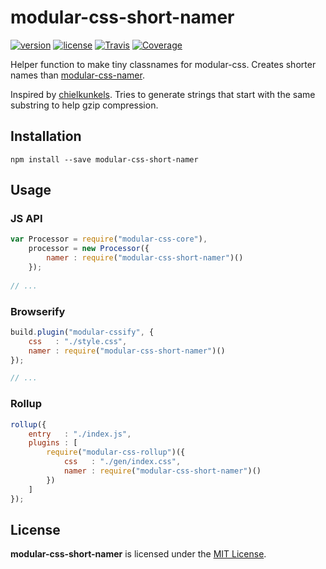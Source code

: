 # modular-css-short-namer

[![version][npm-badge]][npm]
[![license][license-badge]](LICENSE)
[![Travis][travis-badge]][travis]
[![Coverage][coverage-badge]][coverage]

[npm-badge]: https://img.shields.io/npm/v/modular-css-short-namer.svg?style=flat-square
[license-badge]: https://img.shields.io/github/license/darthmaim/modular-css-short-namer.svg?style=flat-square
[travis-badge]: https://img.shields.io/travis/darthmaim/modular-css-short-namer.svg?style=flat-square
[coverage-badge]: https://img.shields.io/codecov/c/github/darthmaim/modular-css-short-namer.svg?style=flat-square
[npm]: https://www.npmjs.com/package/modular-css-short-namer
[travis]: https://travis-ci.org/darthmaim/modular-css-short-namer
[coverage]: https://codecov.io/github/darthmaim/modular-css-short-namer

Helper function to make tiny classnames for modular-css. Creates shorter names than [modular-css-namer](https://github.com/tivac/modular-css/tree/master/packages/namer).

Inspired by [chielkunkels](https://github.com/chielkunkels). Tries to generate strings that start with the same substring to help gzip compression.

## Installation

```
npm install --save modular-css-short-namer
```

## Usage
### JS API

```js
var Processor = require("modular-css-core"),
    processor = new Processor({
        namer : require("modular-css-short-namer")()
    });
    
// ...
```

### Browserify

```js
build.plugin("modular-cssify", {
    css   : "./style.css",
    namer : require("modular-css-short-namer")()
});

// ...
```

### Rollup

```js
rollup({
    entry   : "./index.js",
    plugins : [
        require("modular-css-rollup")({
            css   : "./gen/index.css",
            namer : require("modular-css-short-namer")()
        })
    ]
});
```

## License

**modular-css-short-namer** is licensed under the [MIT License](LICENSE).
